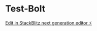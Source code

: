 # Test-Bolt

[Edit in StackBlitz next generation editor ⚡️](https://stackblitz.com/~/github.com/rajaomariajaona/Test-Bolt)